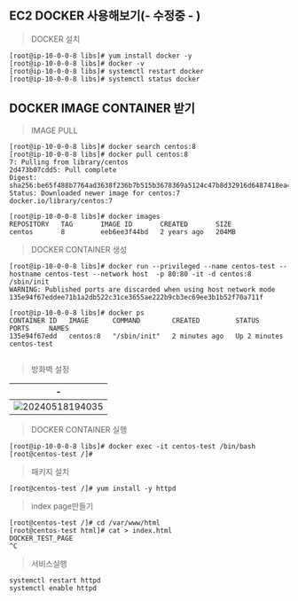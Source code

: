EC2 DOCKER 사용해보기(- 수정중 - )
---

> DOCKER 설치
```
[root@ip-10-0-0-8 libs]# yum install docker -y
[root@ip-10-0-0-8 libs]# docker -v
[root@ip-10-0-0-8 libs]# systemctl restart docker
[root@ip-10-0-0-8 libs]# systemctl status docker

```

DOCKER IMAGE CONTAINER 받기
---

> IMAGE PULL <br>

```
[root@ip-10-0-0-8 libs]# docker search centos:8
[root@ip-10-0-0-8 libs]# docker pull centos:8
7: Pulling from library/centos
2d473b07cdd5: Pull complete
Digest: sha256:be65f488b7764ad3638f236b7b515b3678369a5124c47b8d32916d6487418ea4
Status: Downloaded newer image for centos:7
docker.io/library/centos:7

[root@ip-10-0-0-8 libs]# docker images
REPOSITORY   TAG       IMAGE ID       CREATED       SIZE
centos       8         eeb6ee3f44bd   2 years ago   204MB

```

> DOCKER CONTAINER 생성 <br>

```
[root@ip-10-0-0-8 libs]# docker run --privileged --name centos-test --hostname centos-test --network host  -p 80:80 -it -d centos:8 /sbin/init
WARNING: Published ports are discarded when using host network mode
135e94f67eddee71b1a2db522c31ce3655ae222b9cb3ec69ee3b1b52f70a711f

[root@ip-10-0-0-8 libs]# docker ps
CONTAINER ID   IMAGE      COMMAND        CREATED         STATUS         PORTS     NAMES
135e94f67edd   centos:8   "/sbin/init"   2 minutes ago   Up 2 minutes             centos-test


```

> 방화벽 설정 <br>

|-|
|-|
|![20240518194035](https://github.com/MY-ALL-LECTURE/DEPLOYMENT/assets/84259104/146fa9a8-fea6-483a-845c-479e130e6a2b)|


> DOCKER CONTAINER 실행<br>

```
[root@ip-10-0-0-8 libs]# docker exec -it centos-test /bin/bash
[root@centos-test /]#

```

> 패키지 설치<br>

```
[root@centos-test /]# yum install -y httpd
```

> index page만들기 <br>

```
[root@centos-test /]# cd /var/www/html
[root@centos-test html]# cat > index.html
DOCKER_TEST_PAGE
^C

```
> 서비스실행<br>

```
systemctl restart httpd
systemctl enable httpd

```

